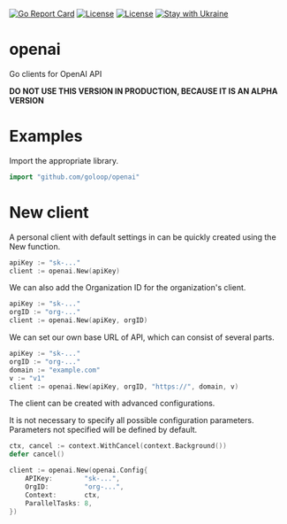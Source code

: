 [![Go Report Card](https://goreportcard.com/badge/github.com/goloop/openai)](https://goreportcard.com/report/github.com/goloop/openai) [![License](https://img.shields.io/badge/license-MIT-brightgreen)](https://github.com/goloop/openai/blob/master/LICENSE) [![License](https://img.shields.io/badge/godoc-YES-green)](https://godoc.org/github.com/goloop/openai) [![Stay with Ukraine](https://img.shields.io/static/v1?label=Stay%20with&message=Ukraine%20♥&color=ffD700&labelColor=0057B8&style=flat)](https://u24.gov.ua/)


# openai

Go clients for OpenAI API

**DO NOT USE THIS VERSION IN PRODUCTION, BECAUSE IT IS AN ALPHA VERSION**


# Examples

Import the appropriate library.

```go
import "github.com/goloop/openai"
```

# New client

A personal client with default settings in can be quickly created using the New function.

```go
apiKey := "sk-..."
client := openai.New(apiKey)
```

We can also add the Organization ID for the organization's client.

```go
apiKey := "sk-..."
orgID := "org-..."
client := openai.New(apiKey, orgID)
```

We can set our own base URL of API, which can consist of several parts.

```go
apiKey := "sk-..."
orgID := "org-..."
domain := "example.com"
v := "v1"
client := openai.New(apiKey, orgID, "https://", domain, v)

```

The client can be created with advanced configurations.

It is not necessary to specify all possible configuration parameters. Parameters not specified will be defined by default.

```go
ctx, cancel := context.WithCancel(context.Background())
defer cancel()

client := openai.New(openai.Config{
    APIKey:        "sk-...",
	OrgID:         "org-...",
    Context:       ctx,
    ParallelTasks: 8,
})
```


